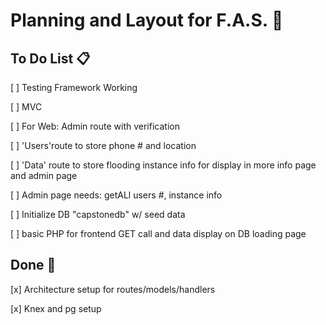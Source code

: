 # Planning and Layout for F.A.S. 🌊

## To Do List 📋

[ ] Testing Framework Working

[ ] MVC

[ ] For Web: Admin route with verification

[ ] 'Users'route to store phone # and location

[ ] 'Data' route to store flooding instance info for display in more info page and admin page

[ ] Admin page needs: getALl users #, instance info

[ ] Initialize DB "capstonedb" w/ seed data

[ ] basic PHP for frontend GET call and data display on DB loading page

## Done 🦙

[x] Architecture setup for routes/models/handlers

[x] Knex and pg setup